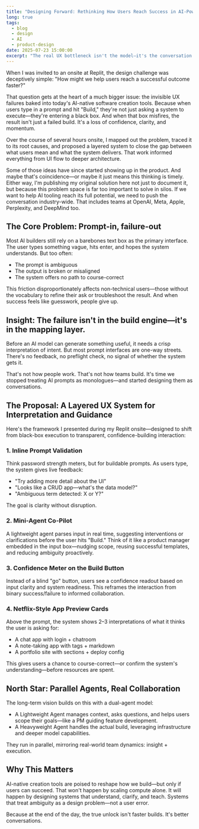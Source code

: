```yaml
---
title: "Designing Forward: Rethinking How Users Reach Success in AI-Powered Builders"
long: true
tags:
  - blog
  - design
  - AI
  - product-design
date: 2025-07-23 15:00:00
excerpt: "The real UX bottleneck isn't the model—it's the conversation."
---
```


When I was invited to an onsite at Replit, the design challenge was deceptively simple:
"How might we help users reach a successful outcome faster?"

That question gets at the heart of a much bigger issue: the invisible UX failures baked into today's AI-native software creation tools.
Because when users type in a prompt and hit "Build," they're not just asking a system to execute—they're entering a black box. And when that box misfires, the result isn't just a failed build. It's a loss of confidence, clarity, and momentum.

Over the course of several hours onsite, I mapped out the problem, traced it to its root causes, and proposed a layered system to close the gap between what users mean and what the system delivers. That work informed everything from UI flow to deeper architecture.

Some of those ideas have since started showing up in the product. And maybe that's coincidence—or maybe it just means this thinking is timely. Either way, I'm publishing my original solution here not just to document it, but because this problem space is far too important to solve in silos. If we want to help AI tooling reach its full potential, we need to push the conversation industry-wide. That includes teams at OpenAI, Meta, Apple, Perplexity, and DeepMind too.

## The Core Problem: Prompt-in, failure-out

Most AI builders still rely on a barebones text box as the primary interface. The user types something vague, hits enter, and hopes the system understands. But too often:

- The prompt is ambiguous
- The output is broken or misaligned
- The system offers no path to course-correct

This friction disproportionately affects non-technical users—those without the vocabulary to refine their ask or troubleshoot the result. And when success feels like guesswork, people give up.

## Insight: The failure isn't in the build engine—it's in the mapping layer.

Before an AI model can generate something useful, it needs a crisp interpretation of intent. But most prompt interfaces are one-way streets. There's no feedback, no preflight check, no signal of whether the system gets it.

That's not how people work. That's not how teams build. It's time we stopped treating AI prompts as monologues—and started designing them as conversations.

## The Proposal: A Layered UX System for Interpretation and Guidance

Here's the framework I presented during my Replit onsite—designed to shift from black-box execution to transparent, confidence-building interaction:

### 1. Inline Prompt Validation
Think password strength meters, but for buildable prompts. As users type, the system gives live feedback:

- "Try adding more detail about the UI"
- "Looks like a CRUD app—what's the data model?"
- "Ambiguous term detected: X or Y?"

The goal is clarity without disruption.

### 2. Mini-Agent Co-Pilot
A lightweight agent parses input in real time, suggesting interventions or clarifications before the user hits "Build."
Think of it like a product manager embedded in the input box—nudging scope, reusing successful templates, and reducing ambiguity proactively.

### 3. Confidence Meter on the Build Button
Instead of a blind "go" button, users see a confidence readout based on input clarity and system readiness.
This reframes the interaction from binary success/failure to informed collaboration.

### 4. Netflix-Style App Preview Cards
Above the prompt, the system shows 2–3 interpretations of what it thinks the user is asking for:

- A chat app with login + chatroom
- A note-taking app with tags + markdown
- A portfolio site with sections + deploy config

This gives users a chance to course-correct—or confirm the system's understanding—before resources are spent.

## North Star: Parallel Agents, Real Collaboration

The long-term vision builds on this with a dual-agent model:

- A Lightweight Agent manages context, asks questions, and helps users scope their goals—like a PM guiding feature development.
- A Heavyweight Agent handles the actual build, leveraging infrastructure and deeper model capabilities.

They run in parallel, mirroring real-world team dynamics: insight + execution.

## Why This Matters

AI-native creation tools are poised to reshape how we build—but only if users can succeed.
That won't happen by scaling compute alone. It will happen by designing systems that understand, clarify, and teach. Systems that treat ambiguity as a design problem—not a user error.

Because at the end of the day, the true unlock isn't faster builds.
It's better conversations.